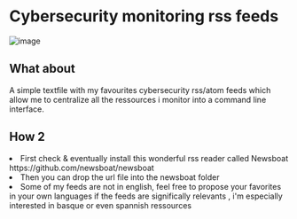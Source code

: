 
<h1>Cybersecurity monitoring rss feeds</h1>



![image](https://github.com/tximista64/cybersecurity_rss_feed/blob/main/tximista.jpeg)



<h2>What about</h2>

A simple textfile with my favourites cybersecurity rss/atom feeds which allow me to centralize all the ressources i monitor into a command line interface.

<h2>How 2</h2>


<li>First check & eventually install this wonderful rss reader called Newsboat https://github.com/newsboat/newsboat</li>

<li>Then you can drop the url file into the newsboat folder</li>

<li>Some of my feeds are not in english, feel free to propose your favorites in your own languages if the feeds are significally relevants , i'm especially interested in basque or even spannish ressources</li>





